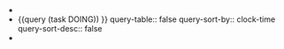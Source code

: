 -
- {{query (task DOING)) }}
  query-table:: false
  query-sort-by:: clock-time
  query-sort-desc:: false
-